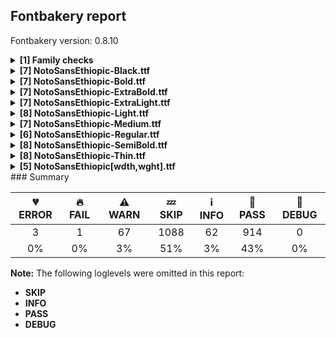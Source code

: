 ## Fontbakery report

Fontbakery version: 0.8.10

<details><summary><b>[1] Family checks</b></summary><div><details><summary>🔥 <b>FAIL:</b> Checking all files are in the same directory. (<a href="https://font-bakery.readthedocs.io/en/stable/fontbakery/profiles/universal.html#com.google.fonts/check/family/single_directory">com.google.fonts/check/family/single_directory</a>)</summary><div>


* 🔥 **FAIL** Not all fonts passed in the command line are in the same directory. This may lead to bad results as the tool will interpret all font files as belonging to a single font family. The detected directories are: ['fonts/NotoSansEthiopic/googlefonts/ttf', 'fonts/NotoSansEthiopic/googlefonts/variable-ttf'] [code: single-directory]
</div></details><br></div></details><details><summary><b>[7] NotoSansEthiopic-Black.ttf</b></summary><div><details><summary>⚠ <b>WARN:</b> Glyphs are similiar to Google Fonts version? (<a href="https://font-bakery.readthedocs.io/en/stable/fontbakery/profiles/googlefonts.html#com.google.fonts/check/production_glyphs_similarity">com.google.fonts/check/production_glyphs_similarity</a>)</summary><div>


* ⚠ **WARN** Following glyphs differ greatly from Google Fonts version:
	* bba.eth
	* bbaa.eth
	* bbe.eth
	* bbi.eth
	* bbo.eth
	* bbu.eth
	* bee.eth
	* bi.eth
	* boa.eth
	* bu.eth and 373 more.

Use -F or --full-lists to disable shortening of long lists.
</div></details><details><summary>⚠ <b>WARN:</b> Combined length of family and style must not exceed 27 characters. (<a href="https://font-bakery.readthedocs.io/en/stable/fontbakery/profiles/googlefonts.html#com.google.fonts/check/name/family_and_style_max_length">com.google.fonts/check/name/family_and_style_max_length</a>)</summary><div>


* ⚠ **WARN** The combined length of family and style exceeds 27 chars in the following 'WINDOWS' entries:
 FONT_FAMILY_NAME = 'Noto Sans Ethiopic Black' / SUBFAMILY_NAME = 'Regular'

Please take a look at the conversation at https://github.com/googlefonts/fontbakery/issues/2179 in order to understand the reasoning behind these name table records max-length criteria. [code: too-long]
</div></details><details><summary>⚠ <b>WARN:</b> Ensure fonts have ScriptLangTags declared on the 'meta' table. (<a href="https://font-bakery.readthedocs.io/en/stable/fontbakery/profiles/googlefonts.html#com.google.fonts/check/meta/script_lang_tags">com.google.fonts/check/meta/script_lang_tags</a>)</summary><div>


* ⚠ **WARN** This font file does not have a 'meta' table. [code: lacks-meta-table]
</div></details><details><summary>⚠ <b>WARN:</b> Check font contains no unreachable glyphs (<a href="https://font-bakery.readthedocs.io/en/stable/fontbakery/profiles/universal.html#com.google.fonts/check/unreachable_glyphs">com.google.fonts/check/unreachable_glyphs</a>)</summary><div>


* ⚠ **WARN** The following glyphs could not be reached by codepoint or substitution rules:

	- uni00A0.1
 [code: unreachable-glyphs]
</div></details><details><summary>⚠ <b>WARN:</b> Check if each glyph has the recommended amount of contours. (<a href="https://font-bakery.readthedocs.io/en/stable/fontbakery/profiles/universal.html#com.google.fonts/check/contour_count">com.google.fonts/check/contour_count</a>)</summary><div>


* ⚠ **WARN** This check inspects the glyph outlines and detects the total number of contours in each of them. The expected values are infered from the typical ammounts of contours observed in a large collection of reference font families. The divergences listed below may simply indicate a significantly different design on some of your glyphs. On the other hand, some of these may flag actual bugs in the font such as glyphs mapped to an incorrect codepoint. Please consider reviewing the design and codepoint assignment of these to make sure they are correct.

The following glyphs do not have the recommended number of contours:

	- Glyph name: aogonek	Contours detected: 3	Expected: 2

	- Glyph name: uogonek	Contours detected: 2	Expected: 1

	- Glyph name: aogonek	Contours detected: 3	Expected: 2 

	- And Glyph name: uogonek	Contours detected: 2	Expected: 1
 [code: contour-count]
</div></details><details><summary>⚠ <b>WARN:</b> Do any segments have colinear vectors? (<a href="https://font-bakery.readthedocs.io/en/stable/fontbakery/profiles/<Section: Outline Correctness Checks>.html#com.google.fonts/check/outline_colinear_vectors">com.google.fonts/check/outline_colinear_vectors</a>)</summary><div>


* ⚠ **WARN** The following glyphs have colinear vectors:

	* ddee.eth (U+12FC): L<<405.0,245.0>--<593.0,245.0>> -> L<<593.0,245.0>--<593.0,245.0>>

	* ddee.eth (U+12FC): L<<593.0,245.0>--<593.0,245.0>> -> L<<593.0,245.0>--<600.0,245.0>>

	* ddhee.eth (U+AB0C): L<<405.0,245.0>--<593.0,245.0>> -> L<<593.0,245.0>--<593.0,245.0>>

	* ddhee.eth (U+AB0C): L<<593.0,245.0>--<593.0,245.0>> -> L<<593.0,245.0>--<600.0,245.0>>

	* dee.eth (U+12F4): L<<415.0,245.0>--<613.0,245.0>> -> L<<613.0,245.0>--<613.0,245.0>>

	* dee.eth (U+12F4): L<<613.0,245.0>--<613.0,245.0>> -> L<<613.0,245.0>--<614.0,245.0>>

	* fo.eth (U+134E): L<<369.0,714.0>--<510.0,714.0>> -> L<<510.0,714.0>--<510.0,714.0>>

	* ge.eth (U+130D): L<<222.0,714.0>--<222.0,714.0>> -> L<<222.0,714.0>--<332.0,714.0>>

	* gge.eth (U+131D): L<<222.0,525.0>--<222.0,525.0>> -> L<<222.0,525.0>--<229.0,525.0>>

	* gwa.eth (U+1310): L<<562.0,268.0>--<562.0,263.0>> -> L<<562.0,263.0>--<562.0,0.0>> 

	* And 11 more.

Use -F or --full-lists to disable shortening of long lists. [code: found-colinear-vectors]
</div></details><details><summary>⚠ <b>WARN:</b> Do outlines contain any jaggy segments? (<a href="https://font-bakery.readthedocs.io/en/stable/fontbakery/profiles/<Section: Outline Correctness Checks>.html#com.google.fonts/check/outline_jaggy_segments">com.google.fonts/check/outline_jaggy_segments</a>)</summary><div>


* ⚠ **WARN** The following glyphs have jaggy segments:

	* V (U+0056): B<<339.5,236.0>-<346.0,204.0>-<347.0,184.0>>/B<<347.0,184.0>-<349.0,204.0>-<354.5,235.5>> = 8.57299836361137

	* W (U+0057): B<<308.0,211.5>-<313.0,185.0>-<315.0,167.0>>/B<<315.0,167.0>-<319.0,197.0>-<325.5,236.0>> = 13.934835114501363

	* W (U+0057): B<<527.0,442.0>-<523.0,468.0>-<521.0,486.0>>/B<<521.0,486.0>-<519.0,468.0>-<514.5,442.0>> = 12.680383491819825

	* W (U+0057): B<<714.0,235.0>-<721.0,196.0>-<724.0,167.0>>/B<<724.0,167.0>-<727.0,192.0>-<734.0,229.0>> = 12.748914526401432

	* Wacute (U+1E82): B<<308.0,211.5>-<313.0,185.0>-<315.0,167.0>>/B<<315.0,167.0>-<319.0,197.0>-<325.5,236.0>> = 13.934835114501363

	* Wacute (U+1E82): B<<527.0,442.0>-<523.0,468.0>-<521.0,486.0>>/B<<521.0,486.0>-<519.0,468.0>-<514.5,442.0>> = 12.680383491819825

	* Wacute (U+1E82): B<<714.0,235.0>-<721.0,196.0>-<724.0,167.0>>/B<<724.0,167.0>-<727.0,192.0>-<734.0,229.0>> = 12.748914526401432

	* Wcircumflex (U+0174): B<<308.0,211.5>-<313.0,185.0>-<315.0,167.0>>/B<<315.0,167.0>-<319.0,197.0>-<325.5,236.0>> = 13.934835114501363

	* Wcircumflex (U+0174): B<<527.0,442.0>-<523.0,468.0>-<521.0,486.0>>/B<<521.0,486.0>-<519.0,468.0>-<514.5,442.0>> = 12.680383491819825

	* Wcircumflex (U+0174): B<<714.0,235.0>-<721.0,196.0>-<724.0,167.0>>/B<<724.0,167.0>-<727.0,192.0>-<734.0,229.0>> = 12.748914526401432 

	* And 9 more.

Use -F or --full-lists to disable shortening of long lists. [code: found-jaggy-segments]
</div></details><br></div></details><details><summary><b>[7] NotoSansEthiopic-Bold.ttf</b></summary><div><details><summary>⚠ <b>WARN:</b> Glyphs are similiar to Google Fonts version? (<a href="https://font-bakery.readthedocs.io/en/stable/fontbakery/profiles/googlefonts.html#com.google.fonts/check/production_glyphs_similarity">com.google.fonts/check/production_glyphs_similarity</a>)</summary><div>


* ⚠ **WARN** Following glyphs differ greatly from Google Fonts version:
	* bbe.eth
	* bbi.eth
	* bbu.eth
	* bee.eth
	* bi.eth
	* bwa.eth
	* bwe.eth
	* bwee.eth
	* bwi.eth
	* ca.eth and 353 more.

Use -F or --full-lists to disable shortening of long lists.
</div></details><details><summary>⚠ <b>WARN:</b> Ensure fonts have ScriptLangTags declared on the 'meta' table. (<a href="https://font-bakery.readthedocs.io/en/stable/fontbakery/profiles/googlefonts.html#com.google.fonts/check/meta/script_lang_tags">com.google.fonts/check/meta/script_lang_tags</a>)</summary><div>


* ⚠ **WARN** This font file does not have a 'meta' table. [code: lacks-meta-table]
</div></details><details><summary>⚠ <b>WARN:</b> Check font contains no unreachable glyphs (<a href="https://font-bakery.readthedocs.io/en/stable/fontbakery/profiles/universal.html#com.google.fonts/check/unreachable_glyphs">com.google.fonts/check/unreachable_glyphs</a>)</summary><div>


* ⚠ **WARN** The following glyphs could not be reached by codepoint or substitution rules:

	- uni00A0.1
 [code: unreachable-glyphs]
</div></details><details><summary>⚠ <b>WARN:</b> Check if each glyph has the recommended amount of contours. (<a href="https://font-bakery.readthedocs.io/en/stable/fontbakery/profiles/universal.html#com.google.fonts/check/contour_count">com.google.fonts/check/contour_count</a>)</summary><div>


* ⚠ **WARN** This check inspects the glyph outlines and detects the total number of contours in each of them. The expected values are infered from the typical ammounts of contours observed in a large collection of reference font families. The divergences listed below may simply indicate a significantly different design on some of your glyphs. On the other hand, some of these may flag actual bugs in the font such as glyphs mapped to an incorrect codepoint. Please consider reviewing the design and codepoint assignment of these to make sure they are correct.

The following glyphs do not have the recommended number of contours:

	- Glyph name: aogonek	Contours detected: 3	Expected: 2

	- Glyph name: uogonek	Contours detected: 2	Expected: 1

	- Glyph name: aogonek	Contours detected: 3	Expected: 2 

	- And Glyph name: uogonek	Contours detected: 2	Expected: 1
 [code: contour-count]
</div></details><details><summary>⚠ <b>WARN:</b> Are there any misaligned on-curve points? (<a href="https://font-bakery.readthedocs.io/en/stable/fontbakery/profiles/<Section: Outline Correctness Checks>.html#com.google.fonts/check/outline_alignment_miss">com.google.fonts/check/outline_alignment_miss</a>)</summary><div>


* ⚠ **WARN** The following glyphs have on-curve points which have potentially incorrect y coordinates:

	* numbersign (U+0023): X=236.0,Y=713.0 (should be at cap-height 714?)

	* numbersign (U+0023): X=343.0,Y=713.0 (should be at cap-height 714?)

	* numbersign (U+0023): X=440.0,Y=713.0 (should be at cap-height 714?)

	* numbersign (U+0023): X=545.0,Y=713.0 (should be at cap-height 714?)

	* six (U+0036): X=489.0,Y=715.0 (should be at cap-height 714?)

	* C (U+0043): X=482.0,Y=-1.0 (should be at baseline 0?)

	* G (U+0047): X=527.5,Y=1.0 (should be at baseline 0?)

	* G (U+0047): X=543.0,Y=712.0 (should be at cap-height 714?)

	* c (U+0063): X=394.5,Y=-0.5 (should be at baseline 0?)

	* e (U+0065): X=432.5,Y=-0.5 (should be at baseline 0?) 

	* And 73 more.

Use -F or --full-lists to disable shortening of long lists. [code: found-misalignments]
</div></details><details><summary>⚠ <b>WARN:</b> Do any segments have colinear vectors? (<a href="https://font-bakery.readthedocs.io/en/stable/fontbakery/profiles/<Section: Outline Correctness Checks>.html#com.google.fonts/check/outline_colinear_vectors">com.google.fonts/check/outline_colinear_vectors</a>)</summary><div>


* ⚠ **WARN** The following glyphs have colinear vectors:

	* ddee.eth (U+12FC): L<<410.0,240.0>--<597.0,240.0>> -> L<<597.0,240.0>--<597.0,240.0>>

	* ddee.eth (U+12FC): L<<597.0,240.0>--<597.0,240.0>> -> L<<597.0,240.0>--<604.0,240.0>>

	* ddhee.eth (U+AB0C): L<<410.0,240.0>--<597.0,240.0>> -> L<<597.0,240.0>--<597.0,240.0>>

	* ddhee.eth (U+AB0C): L<<597.0,240.0>--<597.0,240.0>> -> L<<597.0,240.0>--<604.0,240.0>>

	* dee.eth (U+12F4): L<<404.0,239.0>--<601.0,239.0>> -> L<<601.0,239.0>--<601.0,239.0>>

	* dee.eth (U+12F4): L<<601.0,239.0>--<601.0,239.0>> -> L<<601.0,239.0>--<604.0,239.0>>

	* fo.eth (U+134E): L<<387.0,714.0>--<476.0,714.0>> -> L<<476.0,714.0>--<476.0,714.0>>

	* fo.eth (U+134E): L<<476.0,714.0>--<476.0,714.0>> -> L<<476.0,714.0>--<477.0,714.0>>

	* ge.eth (U+130D): L<<208.0,714.0>--<208.0,714.0>> -> L<<208.0,714.0>--<343.0,714.0>>

	* gge.eth (U+131D): L<<222.0,526.0>--<224.0,526.0>> -> L<<224.0,526.0>--<224.0,526.0>> 

	* And 14 more.

Use -F or --full-lists to disable shortening of long lists. [code: found-colinear-vectors]
</div></details><details><summary>⚠ <b>WARN:</b> Do outlines contain any jaggy segments? (<a href="https://font-bakery.readthedocs.io/en/stable/fontbakery/profiles/<Section: Outline Correctness Checks>.html#com.google.fonts/check/outline_jaggy_segments">com.google.fonts/check/outline_jaggy_segments</a>)</summary><div>


* ⚠ **WARN** The following glyphs have jaggy segments:

	* W (U+0057): B<<266.0,196.0>-<272.0,161.0>-<275.0,137.0>>/B<<275.0,137.0>-<278.0,162.0>-<284.0,196.5>> = 13.967789761532726

	* W (U+0057): B<<489.0,505.5>-<485.0,529.0>-<483.0,542.0>>/B<<483.0,542.0>-<482.0,529.0>-<477.5,505.5>> = 13.144867617550734

	* W (U+0057): B<<683.0,196.0>-<689.0,161.0>-<692.0,137.0>>/B<<692.0,137.0>-<695.0,162.0>-<701.0,196.5>> = 13.967789761532726

	* Wacute (U+1E82): B<<266.0,196.0>-<272.0,161.0>-<275.0,137.0>>/B<<275.0,137.0>-<278.0,162.0>-<284.0,196.5>> = 13.967789761532726

	* Wacute (U+1E82): B<<489.0,505.5>-<485.0,529.0>-<483.0,542.0>>/B<<483.0,542.0>-<482.0,529.0>-<477.5,505.5>> = 13.144867617550734

	* Wacute (U+1E82): B<<683.0,196.0>-<689.0,161.0>-<692.0,137.0>>/B<<692.0,137.0>-<695.0,162.0>-<701.0,196.5>> = 13.967789761532726

	* Wcircumflex (U+0174): B<<266.0,196.0>-<272.0,161.0>-<275.0,137.0>>/B<<275.0,137.0>-<278.0,162.0>-<284.0,196.5>> = 13.967789761532726

	* Wcircumflex (U+0174): B<<489.0,505.5>-<485.0,529.0>-<483.0,542.0>>/B<<483.0,542.0>-<482.0,529.0>-<477.5,505.5>> = 13.144867617550734

	* Wcircumflex (U+0174): B<<683.0,196.0>-<689.0,161.0>-<692.0,137.0>>/B<<692.0,137.0>-<695.0,162.0>-<701.0,196.5>> = 13.967789761532726

	* Wdieresis (U+1E84): B<<266.0,196.0>-<272.0,161.0>-<275.0,137.0>>/B<<275.0,137.0>-<278.0,162.0>-<284.0,196.5>> = 13.967789761532726 

	* And 27 more.

Use -F or --full-lists to disable shortening of long lists. [code: found-jaggy-segments]
</div></details><br></div></details><details><summary><b>[7] NotoSansEthiopic-ExtraBold.ttf</b></summary><div><details><summary>⚠ <b>WARN:</b> Glyphs are similiar to Google Fonts version? (<a href="https://font-bakery.readthedocs.io/en/stable/fontbakery/profiles/googlefonts.html#com.google.fonts/check/production_glyphs_similarity">com.google.fonts/check/production_glyphs_similarity</a>)</summary><div>


* ⚠ **WARN** Following glyphs differ greatly from Google Fonts version:
	* bbe.eth
	* bbi.eth
	* bbu.eth
	* bee.eth
	* bi.eth
	* bu.eth
	* bwa.eth
	* bwee.eth
	* bwi.eth
	* ca.eth and 360 more.

Use -F or --full-lists to disable shortening of long lists.
</div></details><details><summary>⚠ <b>WARN:</b> Combined length of family and style must not exceed 27 characters. (<a href="https://font-bakery.readthedocs.io/en/stable/fontbakery/profiles/googlefonts.html#com.google.fonts/check/name/family_and_style_max_length">com.google.fonts/check/name/family_and_style_max_length</a>)</summary><div>


* ⚠ **WARN** The combined length of family and style exceeds 27 chars in the following 'WINDOWS' entries:
 FONT_FAMILY_NAME = 'Noto Sans Ethiopic ExtraBold' / SUBFAMILY_NAME = 'Regular'

Please take a look at the conversation at https://github.com/googlefonts/fontbakery/issues/2179 in order to understand the reasoning behind these name table records max-length criteria. [code: too-long]
</div></details><details><summary>⚠ <b>WARN:</b> Ensure fonts have ScriptLangTags declared on the 'meta' table. (<a href="https://font-bakery.readthedocs.io/en/stable/fontbakery/profiles/googlefonts.html#com.google.fonts/check/meta/script_lang_tags">com.google.fonts/check/meta/script_lang_tags</a>)</summary><div>


* ⚠ **WARN** This font file does not have a 'meta' table. [code: lacks-meta-table]
</div></details><details><summary>⚠ <b>WARN:</b> Check font contains no unreachable glyphs (<a href="https://font-bakery.readthedocs.io/en/stable/fontbakery/profiles/universal.html#com.google.fonts/check/unreachable_glyphs">com.google.fonts/check/unreachable_glyphs</a>)</summary><div>


* ⚠ **WARN** The following glyphs could not be reached by codepoint or substitution rules:

	- uni00A0.1
 [code: unreachable-glyphs]
</div></details><details><summary>⚠ <b>WARN:</b> Check if each glyph has the recommended amount of contours. (<a href="https://font-bakery.readthedocs.io/en/stable/fontbakery/profiles/universal.html#com.google.fonts/check/contour_count">com.google.fonts/check/contour_count</a>)</summary><div>


* ⚠ **WARN** This check inspects the glyph outlines and detects the total number of contours in each of them. The expected values are infered from the typical ammounts of contours observed in a large collection of reference font families. The divergences listed below may simply indicate a significantly different design on some of your glyphs. On the other hand, some of these may flag actual bugs in the font such as glyphs mapped to an incorrect codepoint. Please consider reviewing the design and codepoint assignment of these to make sure they are correct.

The following glyphs do not have the recommended number of contours:

	- Glyph name: aogonek	Contours detected: 3	Expected: 2

	- Glyph name: uogonek	Contours detected: 2	Expected: 1

	- Glyph name: aogonek	Contours detected: 3	Expected: 2 

	- And Glyph name: uogonek	Contours detected: 2	Expected: 1
 [code: contour-count]
</div></details><details><summary>⚠ <b>WARN:</b> Do any segments have colinear vectors? (<a href="https://font-bakery.readthedocs.io/en/stable/fontbakery/profiles/<Section: Outline Correctness Checks>.html#com.google.fonts/check/outline_colinear_vectors">com.google.fonts/check/outline_colinear_vectors</a>)</summary><div>


* ⚠ **WARN** The following glyphs have colinear vectors:

	* ccho.eth (U+2DBE): L<<199.0,0.0>--<199.0,360.0>> -> L<<199.0,360.0>--<199.0,365.0>>

	* choa.eth (U+2D90): L<<217.0,0.0>--<217.0,360.0>> -> L<<217.0,360.0>--<217.0,365.0>>

	* ddee.eth (U+12FC): L<<408.0,242.0>--<595.0,242.0>> -> L<<595.0,242.0>--<595.0,242.0>>

	* ddee.eth (U+12FC): L<<595.0,242.0>--<595.0,242.0>> -> L<<595.0,242.0>--<602.0,242.0>>

	* ddhee.eth (U+AB0C): L<<408.0,242.0>--<595.0,242.0>> -> L<<595.0,242.0>--<595.0,242.0>>

	* ddhee.eth (U+AB0C): L<<595.0,242.0>--<595.0,242.0>> -> L<<595.0,242.0>--<602.0,242.0>>

	* dee.eth (U+12F4): L<<409.0,242.0>--<607.0,242.0>> -> L<<607.0,242.0>--<607.0,242.0>>

	* dee.eth (U+12F4): L<<607.0,242.0>--<607.0,242.0>> -> L<<607.0,242.0>--<609.0,242.0>>

	* fo.eth (U+134E): L<<379.0,714.0>--<492.0,714.0>> -> L<<492.0,714.0>--<492.0,714.0>>

	* ge.eth (U+130D): L<<214.0,714.0>--<214.0,714.0>> -> L<<214.0,714.0>--<338.0,714.0>> 

	* And 25 more.

Use -F or --full-lists to disable shortening of long lists. [code: found-colinear-vectors]
</div></details><details><summary>⚠ <b>WARN:</b> Do outlines contain any jaggy segments? (<a href="https://font-bakery.readthedocs.io/en/stable/fontbakery/profiles/<Section: Outline Correctness Checks>.html#com.google.fonts/check/outline_jaggy_segments">com.google.fonts/check/outline_jaggy_segments</a>)</summary><div>


* ⚠ **WARN** The following glyphs have jaggy segments:

	* V (U+0056): B<<326.0,209.5>-<333.0,177.0>-<335.0,156.0>>/B<<335.0,156.0>-<338.0,177.0>-<344.5,209.0>> = 13.570434385161475

	* W (U+0057): B<<283.5,211.5>-<290.0,175.0>-<293.0,151.0>>/B<<293.0,151.0>-<297.0,183.0>-<305.0,226.5>> = 14.25003269780357

	* W (U+0057): B<<506.5,475.5>-<502.0,500.0>-<501.0,516.0>>/B<<501.0,516.0>-<499.0,500.0>-<494.5,475.5>> = 10.701350723899111

	* Wacute (U+1E82): B<<283.5,211.5>-<290.0,175.0>-<293.0,151.0>>/B<<293.0,151.0>-<297.0,183.0>-<305.0,226.5>> = 14.25003269780357

	* Wacute (U+1E82): B<<506.5,475.5>-<502.0,500.0>-<501.0,516.0>>/B<<501.0,516.0>-<499.0,500.0>-<494.5,475.5>> = 10.701350723899111

	* Wcircumflex (U+0174): B<<283.5,211.5>-<290.0,175.0>-<293.0,151.0>>/B<<293.0,151.0>-<297.0,183.0>-<305.0,226.5>> = 14.25003269780357

	* Wcircumflex (U+0174): B<<506.5,475.5>-<502.0,500.0>-<501.0,516.0>>/B<<501.0,516.0>-<499.0,500.0>-<494.5,475.5>> = 10.701350723899111

	* Wdieresis (U+1E84): B<<283.5,211.5>-<290.0,175.0>-<293.0,151.0>>/B<<293.0,151.0>-<297.0,183.0>-<305.0,226.5>> = 14.25003269780357

	* Wdieresis (U+1E84): B<<506.5,475.5>-<502.0,500.0>-<501.0,516.0>>/B<<501.0,516.0>-<499.0,500.0>-<494.5,475.5>> = 10.701350723899111

	* Wgrave (U+1E80): B<<283.5,211.5>-<290.0,175.0>-<293.0,151.0>>/B<<293.0,151.0>-<297.0,183.0>-<305.0,226.5>> = 14.25003269780357 

	* And 3 more.

Use -F or --full-lists to disable shortening of long lists. [code: found-jaggy-segments]
</div></details><br></div></details><details><summary><b>[7] NotoSansEthiopic-ExtraLight.ttf</b></summary><div><details><summary>⚠ <b>WARN:</b> Glyphs are similiar to Google Fonts version? (<a href="https://font-bakery.readthedocs.io/en/stable/fontbakery/profiles/googlefonts.html#com.google.fonts/check/production_glyphs_similarity">com.google.fonts/check/production_glyphs_similarity</a>)</summary><div>


* ⚠ **WARN** Following glyphs differ greatly from Google Fonts version:
	* bee.eth
	* bwee.eth
	* ccee.eth
	* ccha.eth
	* cchaa.eth
	* cche.eth
	* cchee.eth
	* cchha.eth
	* cchhaa.eth
	* cchhe.eth and 85 more.

Use -F or --full-lists to disable shortening of long lists.
</div></details><details><summary>⚠ <b>WARN:</b> Combined length of family and style must not exceed 27 characters. (<a href="https://font-bakery.readthedocs.io/en/stable/fontbakery/profiles/googlefonts.html#com.google.fonts/check/name/family_and_style_max_length">com.google.fonts/check/name/family_and_style_max_length</a>)</summary><div>


* ⚠ **WARN** The combined length of family and style exceeds 27 chars in the following 'WINDOWS' entries:
 FONT_FAMILY_NAME = 'Noto Sans Ethiopic ExtraLight' / SUBFAMILY_NAME = 'Regular'

Please take a look at the conversation at https://github.com/googlefonts/fontbakery/issues/2179 in order to understand the reasoning behind these name table records max-length criteria. [code: too-long]
</div></details><details><summary>⚠ <b>WARN:</b> Ensure fonts have ScriptLangTags declared on the 'meta' table. (<a href="https://font-bakery.readthedocs.io/en/stable/fontbakery/profiles/googlefonts.html#com.google.fonts/check/meta/script_lang_tags">com.google.fonts/check/meta/script_lang_tags</a>)</summary><div>


* ⚠ **WARN** This font file does not have a 'meta' table. [code: lacks-meta-table]
</div></details><details><summary>⚠ <b>WARN:</b> Check font contains no unreachable glyphs (<a href="https://font-bakery.readthedocs.io/en/stable/fontbakery/profiles/universal.html#com.google.fonts/check/unreachable_glyphs">com.google.fonts/check/unreachable_glyphs</a>)</summary><div>


* ⚠ **WARN** The following glyphs could not be reached by codepoint or substitution rules:

	- uni00A0.1
 [code: unreachable-glyphs]
</div></details><details><summary>⚠ <b>WARN:</b> Check if each glyph has the recommended amount of contours. (<a href="https://font-bakery.readthedocs.io/en/stable/fontbakery/profiles/universal.html#com.google.fonts/check/contour_count">com.google.fonts/check/contour_count</a>)</summary><div>


* ⚠ **WARN** This check inspects the glyph outlines and detects the total number of contours in each of them. The expected values are infered from the typical ammounts of contours observed in a large collection of reference font families. The divergences listed below may simply indicate a significantly different design on some of your glyphs. On the other hand, some of these may flag actual bugs in the font such as glyphs mapped to an incorrect codepoint. Please consider reviewing the design and codepoint assignment of these to make sure they are correct.

The following glyphs do not have the recommended number of contours:

	- Glyph name: aogonek	Contours detected: 3	Expected: 2

	- Glyph name: uogonek	Contours detected: 2	Expected: 1

	- Glyph name: aogonek	Contours detected: 3	Expected: 2 

	- And Glyph name: uogonek	Contours detected: 2	Expected: 1
 [code: contour-count]
</div></details><details><summary>⚠ <b>WARN:</b> Do any segments have colinear vectors? (<a href="https://font-bakery.readthedocs.io/en/stable/fontbakery/profiles/<Section: Outline Correctness Checks>.html#com.google.fonts/check/outline_colinear_vectors">com.google.fonts/check/outline_colinear_vectors</a>)</summary><div>


* ⚠ **WARN** The following glyphs have colinear vectors:

	* ddee.eth (U+12FC): L<<347.0,191.0>--<521.0,191.0>> -> L<<521.0,191.0>--<521.0,191.0>>

	* ddee.eth (U+12FC): L<<521.0,191.0>--<521.0,191.0>> -> L<<521.0,191.0>--<523.0,191.0>>

	* ddhee.eth (U+AB0C): L<<347.0,191.0>--<521.0,191.0>> -> L<<521.0,191.0>--<521.0,191.0>>

	* ddhee.eth (U+AB0C): L<<521.0,191.0>--<521.0,191.0>> -> L<<521.0,191.0>--<523.0,191.0>>

	* dee.eth (U+12F4): L<<247.0,191.0>--<247.0,191.0>> -> L<<247.0,191.0>--<295.0,191.0>>

	* dee.eth (U+12F4): L<<46.0,191.0>--<247.0,191.0>> -> L<<247.0,191.0>--<247.0,191.0>>

	* fo.eth (U+134E): L<<386.0,714.0>--<421.0,714.0>> -> L<<421.0,714.0>--<421.0,714.0>>

	* gye.eth (U+2DDD): L<<165.0,602.0>--<165.0,602.0>> -> L<<165.0,602.0>--<199.0,602.0>>

	* jee.eth (U+1304): L<<516.0,203.0>--<603.0,203.0>> -> L<<603.0,203.0>--<603.0,203.0>>

	* jee.eth (U+1304): L<<603.0,203.0>--<603.0,203.0>> -> L<<603.0,203.0>--<603.0,203.0>> 

	* And 10 more.

Use -F or --full-lists to disable shortening of long lists. [code: found-colinear-vectors]
</div></details><details><summary>⚠ <b>WARN:</b> Do outlines contain any jaggy segments? (<a href="https://font-bakery.readthedocs.io/en/stable/fontbakery/profiles/<Section: Outline Correctness Checks>.html#com.google.fonts/check/outline_jaggy_segments">com.google.fonts/check/outline_jaggy_segments</a>)</summary><div>


* ⚠ **WARN** The following glyphs have jaggy segments:

	* dee.eth (U+12F4): L<<535.0,191.0>--<534.0,191.0>>/B<<534.0,191.0>-<595.0,190.0>-<626.0,161.0>> = 0.9391909457354006

	* fi.eth (U+134A): L<<218.0,0.0>--<219.0,0.0>>/B<<219.0,0.0>-<144.0,2.0>-<104.0,45.5>> = 1.5275254422129318

	* ra.eth (U+1228): L<<271.0,0.0>--<271.0,0.0>>/B<<271.0,0.0>-<171.0,1.0>-<117.5,48.0>> = 0.5729386976832647

	* xo.eth (U+1286): L<<555.0,714.0>--<554.0,714.0>>/B<<554.0,714.0>-<623.0,712.0>-<657.5,678.5>> = 1.6602823689826889 

	* And xoa.eth (U+1287): L<<555.0,714.0>--<554.0,714.0>>/B<<554.0,714.0>-<623.0,712.0>-<657.5,678.5>> = 1.6602823689826889 [code: found-jaggy-segments]
</div></details><br></div></details><details><summary><b>[8] NotoSansEthiopic-Light.ttf</b></summary><div><details><summary>⚠ <b>WARN:</b> Glyphs are similiar to Google Fonts version? (<a href="https://font-bakery.readthedocs.io/en/stable/fontbakery/profiles/googlefonts.html#com.google.fonts/check/production_glyphs_similarity">com.google.fonts/check/production_glyphs_similarity</a>)</summary><div>


* ⚠ **WARN** Following glyphs differ greatly from Google Fonts version:
	* bee.eth
	* bwee.eth
	* caa.eth
	* ccaa.eth
	* ccee.eth
	* ccha.eth
	* cchaa.eth
	* cche.eth
	* cchee.eth
	* cchha.eth and 152 more.

Use -F or --full-lists to disable shortening of long lists.
</div></details><details><summary>⚠ <b>WARN:</b> Combined length of family and style must not exceed 27 characters. (<a href="https://font-bakery.readthedocs.io/en/stable/fontbakery/profiles/googlefonts.html#com.google.fonts/check/name/family_and_style_max_length">com.google.fonts/check/name/family_and_style_max_length</a>)</summary><div>


* ⚠ **WARN** The combined length of family and style exceeds 27 chars in the following 'WINDOWS' entries:
 FONT_FAMILY_NAME = 'Noto Sans Ethiopic Light' / SUBFAMILY_NAME = 'Regular'

Please take a look at the conversation at https://github.com/googlefonts/fontbakery/issues/2179 in order to understand the reasoning behind these name table records max-length criteria. [code: too-long]
</div></details><details><summary>⚠ <b>WARN:</b> Ensure fonts have ScriptLangTags declared on the 'meta' table. (<a href="https://font-bakery.readthedocs.io/en/stable/fontbakery/profiles/googlefonts.html#com.google.fonts/check/meta/script_lang_tags">com.google.fonts/check/meta/script_lang_tags</a>)</summary><div>


* ⚠ **WARN** This font file does not have a 'meta' table. [code: lacks-meta-table]
</div></details><details><summary>⚠ <b>WARN:</b> Check font contains no unreachable glyphs (<a href="https://font-bakery.readthedocs.io/en/stable/fontbakery/profiles/universal.html#com.google.fonts/check/unreachable_glyphs">com.google.fonts/check/unreachable_glyphs</a>)</summary><div>


* ⚠ **WARN** The following glyphs could not be reached by codepoint or substitution rules:

	- uni00A0.1
 [code: unreachable-glyphs]
</div></details><details><summary>⚠ <b>WARN:</b> Check if each glyph has the recommended amount of contours. (<a href="https://font-bakery.readthedocs.io/en/stable/fontbakery/profiles/universal.html#com.google.fonts/check/contour_count">com.google.fonts/check/contour_count</a>)</summary><div>


* ⚠ **WARN** This check inspects the glyph outlines and detects the total number of contours in each of them. The expected values are infered from the typical ammounts of contours observed in a large collection of reference font families. The divergences listed below may simply indicate a significantly different design on some of your glyphs. On the other hand, some of these may flag actual bugs in the font such as glyphs mapped to an incorrect codepoint. Please consider reviewing the design and codepoint assignment of these to make sure they are correct.

The following glyphs do not have the recommended number of contours:

	- Glyph name: aogonek	Contours detected: 3	Expected: 2

	- Glyph name: uogonek	Contours detected: 2	Expected: 1

	- Glyph name: aogonek	Contours detected: 3	Expected: 2 

	- And Glyph name: uogonek	Contours detected: 2	Expected: 1
 [code: contour-count]
</div></details><details><summary>⚠ <b>WARN:</b> Do any segments have colinear vectors? (<a href="https://font-bakery.readthedocs.io/en/stable/fontbakery/profiles/<Section: Outline Correctness Checks>.html#com.google.fonts/check/outline_colinear_vectors">com.google.fonts/check/outline_colinear_vectors</a>)</summary><div>


* ⚠ **WARN** The following glyphs have colinear vectors:

	* dee.eth (U+12F4): L<<253.0,200.0>--<253.0,200.0>> -> L<<253.0,200.0>--<287.0,200.0>>

	* dee.eth (U+12F4): L<<47.0,200.0>--<253.0,200.0>> -> L<<253.0,200.0>--<253.0,200.0>>

	* fo.eth (U+134E): L<<379.0,714.0>--<421.0,714.0>> -> L<<421.0,714.0>--<421.0,714.0>>

	* ge.eth (U+130D): L<<182.0,714.0>--<182.0,714.0>> -> L<<182.0,714.0>--<310.0,714.0>>

	* gge.eth (U+131D): L<<193.0,522.0>--<193.0,522.0>> -> L<<193.0,522.0>--<251.0,522.0>>

	* kwa.eth (U+12B0): L<<532.0,361.0>--<532.0,357.0>> -> L<<532.0,357.0>--<532.0,0.0>>

	* nyo.eth (U+129E): L<<387.0,547.0>--<472.0,547.0>> -> L<<472.0,547.0>--<472.0,547.0>>

	* nyoa.eth (U+2D89): L<<387.0,547.0>--<472.0,547.0>> -> L<<472.0,547.0>--<472.0,547.0>>

	* ro.eth (U+122E): L<<379.0,714.0>--<421.0,714.0>> -> L<<421.0,714.0>--<421.0,714.0>>

	* roa.eth (U+2D82): L<<529.0,714.0>--<571.0,714.0>> -> L<<571.0,714.0>--<571.0,714.0>> 

	* And xe.eth (U+1285): L<<222.0,651.0>--<222.0,656.0>> -> L<<222.0,656.0>--<222.0,714.0>> [code: found-colinear-vectors]
</div></details><details><summary>⚠ <b>WARN:</b> Do outlines contain any jaggy segments? (<a href="https://font-bakery.readthedocs.io/en/stable/fontbakery/profiles/<Section: Outline Correctness Checks>.html#com.google.fonts/check/outline_jaggy_segments">com.google.fonts/check/outline_jaggy_segments</a>)</summary><div>


* ⚠ **WARN** The following glyphs have jaggy segments:

	* fi.eth (U+134A): L<<216.0,0.0>--<216.0,0.0>>/B<<216.0,0.0>-<138.0,2.0>-<98.5,47.0>> = 1.4688007143857

	* no.eth (U+1296): L<<419.0,714.0>--<418.0,714.0>>/B<<418.0,714.0>-<493.0,713.0>-<530.0,678.5>> = 0.7638984609298817

	* noa.eth (U+2D88): L<<425.0,714.0>--<424.0,714.0>>/B<<424.0,714.0>-<499.0,713.0>-<536.0,678.5>> = 0.7638984609298817

	* ra.eth (U+1228): L<<272.0,0.0>--<272.0,0.0>>/B<<272.0,0.0>-<167.0,2.0>-<113.0,50.0>> = 1.0912162252624056

	* xo.eth (U+1286): L<<547.0,714.0>--<546.0,714.0>>/B<<546.0,714.0>-<621.0,713.0>-<658.0,678.5>> = 0.7638984609298817 

	* And xoa.eth (U+1287): L<<547.0,714.0>--<546.0,714.0>>/B<<546.0,714.0>-<621.0,713.0>-<658.0,678.5>> = 0.7638984609298817 [code: found-jaggy-segments]
</div></details><details><summary>⚠ <b>WARN:</b> Do outlines contain any semi-vertical or semi-horizontal lines? (<a href="https://font-bakery.readthedocs.io/en/stable/fontbakery/profiles/<Section: Outline Correctness Checks>.html#com.google.fonts/check/outline_semi_vertical">com.google.fonts/check/outline_semi_vertical</a>)</summary><div>


* ⚠ **WARN** The following glyphs have semi-vertical/semi-horizontal lines:

	* ccho.eth (U+2DBE): L<<214.0,0.0>--<213.0,377.0>>

	* hhu.eth (U+1211): L<<406.0,714.0>--<405.0,421.0>>

	* ko.eth (U+12AE): L<<117.0,0.0>--<116.0,357.0>>

	* kyo.eth (U+2DCE): L<<117.0,0.0>--<116.0,357.0>>

	* xya.eth (U+2DD0): L<<292.0,0.0>--<291.0,172.0>>

	* xyee.eth (U+2DD4): L<<292.0,0.0>--<291.0,172.0>>

	* xyi.eth (U+2DD2): L<<292.0,0.0>--<291.0,172.0>> 

	* And xyu.eth (U+2DD1): L<<292.0,0.0>--<291.0,172.0>> [code: found-semi-vertical]
</div></details><br></div></details><details><summary><b>[7] NotoSansEthiopic-Medium.ttf</b></summary><div><details><summary>⚠ <b>WARN:</b> Glyphs are similiar to Google Fonts version? (<a href="https://font-bakery.readthedocs.io/en/stable/fontbakery/profiles/googlefonts.html#com.google.fonts/check/production_glyphs_similarity">com.google.fonts/check/production_glyphs_similarity</a>)</summary><div>


* ⚠ **WARN** Following glyphs differ greatly from Google Fonts version:
	* bbe.eth
	* bbi.eth
	* bbu.eth
	* bee.eth
	* bwa.eth
	* bwee.eth
	* bwi.eth
	* ca.eth
	* caa.eth
	* cca.eth and 317 more.

Use -F or --full-lists to disable shortening of long lists.
</div></details><details><summary>⚠ <b>WARN:</b> Combined length of family and style must not exceed 27 characters. (<a href="https://font-bakery.readthedocs.io/en/stable/fontbakery/profiles/googlefonts.html#com.google.fonts/check/name/family_and_style_max_length">com.google.fonts/check/name/family_and_style_max_length</a>)</summary><div>


* ⚠ **WARN** The combined length of family and style exceeds 27 chars in the following 'WINDOWS' entries:
 FONT_FAMILY_NAME = 'Noto Sans Ethiopic Medium' / SUBFAMILY_NAME = 'Regular'

Please take a look at the conversation at https://github.com/googlefonts/fontbakery/issues/2179 in order to understand the reasoning behind these name table records max-length criteria. [code: too-long]
</div></details><details><summary>⚠ <b>WARN:</b> Ensure fonts have ScriptLangTags declared on the 'meta' table. (<a href="https://font-bakery.readthedocs.io/en/stable/fontbakery/profiles/googlefonts.html#com.google.fonts/check/meta/script_lang_tags">com.google.fonts/check/meta/script_lang_tags</a>)</summary><div>


* ⚠ **WARN** This font file does not have a 'meta' table. [code: lacks-meta-table]
</div></details><details><summary>⚠ <b>WARN:</b> Check font contains no unreachable glyphs (<a href="https://font-bakery.readthedocs.io/en/stable/fontbakery/profiles/universal.html#com.google.fonts/check/unreachable_glyphs">com.google.fonts/check/unreachable_glyphs</a>)</summary><div>


* ⚠ **WARN** The following glyphs could not be reached by codepoint or substitution rules:

	- uni00A0.1
 [code: unreachable-glyphs]
</div></details><details><summary>⚠ <b>WARN:</b> Check if each glyph has the recommended amount of contours. (<a href="https://font-bakery.readthedocs.io/en/stable/fontbakery/profiles/universal.html#com.google.fonts/check/contour_count">com.google.fonts/check/contour_count</a>)</summary><div>


* ⚠ **WARN** This check inspects the glyph outlines and detects the total number of contours in each of them. The expected values are infered from the typical ammounts of contours observed in a large collection of reference font families. The divergences listed below may simply indicate a significantly different design on some of your glyphs. On the other hand, some of these may flag actual bugs in the font such as glyphs mapped to an incorrect codepoint. Please consider reviewing the design and codepoint assignment of these to make sure they are correct.

The following glyphs do not have the recommended number of contours:

	- Glyph name: aogonek	Contours detected: 3	Expected: 2

	- Glyph name: uogonek	Contours detected: 2	Expected: 1

	- Glyph name: aogonek	Contours detected: 3	Expected: 2 

	- And Glyph name: uogonek	Contours detected: 2	Expected: 1
 [code: contour-count]
</div></details><details><summary>⚠ <b>WARN:</b> Do any segments have colinear vectors? (<a href="https://font-bakery.readthedocs.io/en/stable/fontbakery/profiles/<Section: Outline Correctness Checks>.html#com.google.fonts/check/outline_colinear_vectors">com.google.fonts/check/outline_colinear_vectors</a>)</summary><div>


* ⚠ **WARN** The following glyphs have colinear vectors:

	* ccha.eth (U+2DB8): L<<217.0,0.0>--<217.0,381.0>> -> L<<217.0,381.0>--<217.0,384.0>>

	* cchee.eth (U+2DBC): L<<206.0,0.0>--<206.0,381.0>> -> L<<206.0,381.0>--<206.0,385.0>>

	* cchi.eth (U+2DBA): L<<202.0,0.0>--<202.0,381.0>> -> L<<202.0,381.0>--<202.0,384.0>>

	* ccho.eth (U+2DBE): L<<206.0,0.0>--<206.0,381.0>> -> L<<206.0,381.0>--<206.0,384.0>>

	* cchu.eth (U+2DB9): L<<217.0,0.0>--<217.0,381.0>> -> L<<217.0,381.0>--<217.0,384.0>>

	* choa.eth (U+2D90): L<<216.0,0.0>--<216.0,381.0>> -> L<<216.0,381.0>--<216.0,384.0>>

	* chu.eth (U+1329): L<<917.0,465.0>--<917.0,461.0>> -> L<<917.0,461.0>--<917.0,268.0>>

	* ddee.eth (U+12FC): L<<400.0,222.0>--<541.0,222.0>> -> L<<541.0,222.0>--<541.0,222.0>>

	* ddhee.eth (U+AB0C): L<<400.0,222.0>--<541.0,222.0>> -> L<<541.0,222.0>--<541.0,222.0>>

	* dee.eth (U+12F4): L<<408.0,221.0>--<572.0,221.0>> -> L<<572.0,221.0>--<572.0,221.0>> 

	* And 25 more.

Use -F or --full-lists to disable shortening of long lists. [code: found-colinear-vectors]
</div></details><details><summary>⚠ <b>WARN:</b> Do outlines contain any jaggy segments? (<a href="https://font-bakery.readthedocs.io/en/stable/fontbakery/profiles/<Section: Outline Correctness Checks>.html#com.google.fonts/check/outline_jaggy_segments">com.google.fonts/check/outline_jaggy_segments</a>)</summary><div>


* ⚠ **WARN** The following glyphs have jaggy segments:

	* fi.eth (U+134A): L<<228.0,0.0>--<228.0,0.0>>/B<<228.0,0.0>-<135.0,2.0>-<91.0,51.5>> = 1.2319774026396337

	* ra.eth (U+1228): L<<274.0,0.0>--<274.0,0.0>>/B<<274.0,0.0>-<160.0,2.0>-<103.5,53.5>> = 1.005086005254142 

	* And ree.eth (U+122C): B<<551.0,43.5>-<512.0,4.0>-<436.0,0.0>>/L<<436.0,0.0>--<436.0,0.0>> = 3.012787504183286 [code: found-jaggy-segments]
</div></details><br></div></details><details><summary><b>[6] NotoSansEthiopic-Regular.ttf</b></summary><div><details><summary>⚠ <b>WARN:</b> Glyphs are similiar to Google Fonts version? (<a href="https://font-bakery.readthedocs.io/en/stable/fontbakery/profiles/googlefonts.html#com.google.fonts/check/production_glyphs_similarity">com.google.fonts/check/production_glyphs_similarity</a>)</summary><div>


* ⚠ **WARN** Following glyphs differ greatly from Google Fonts version:
	* bbe.eth
	* bbi.eth
	* bbu.eth
	* bee.eth
	* bwee.eth
	* bwi.eth
	* ca.eth
	* caa.eth
	* cca.eth
	* ccaa.eth and 283 more.

Use -F or --full-lists to disable shortening of long lists.
</div></details><details><summary>⚠ <b>WARN:</b> Ensure fonts have ScriptLangTags declared on the 'meta' table. (<a href="https://font-bakery.readthedocs.io/en/stable/fontbakery/profiles/googlefonts.html#com.google.fonts/check/meta/script_lang_tags">com.google.fonts/check/meta/script_lang_tags</a>)</summary><div>


* ⚠ **WARN** This font file does not have a 'meta' table. [code: lacks-meta-table]
</div></details><details><summary>⚠ <b>WARN:</b> Check font contains no unreachable glyphs (<a href="https://font-bakery.readthedocs.io/en/stable/fontbakery/profiles/universal.html#com.google.fonts/check/unreachable_glyphs">com.google.fonts/check/unreachable_glyphs</a>)</summary><div>


* ⚠ **WARN** The following glyphs could not be reached by codepoint or substitution rules:

	- uni00A0.1
 [code: unreachable-glyphs]
</div></details><details><summary>⚠ <b>WARN:</b> Check if each glyph has the recommended amount of contours. (<a href="https://font-bakery.readthedocs.io/en/stable/fontbakery/profiles/universal.html#com.google.fonts/check/contour_count">com.google.fonts/check/contour_count</a>)</summary><div>


* ⚠ **WARN** This check inspects the glyph outlines and detects the total number of contours in each of them. The expected values are infered from the typical ammounts of contours observed in a large collection of reference font families. The divergences listed below may simply indicate a significantly different design on some of your glyphs. On the other hand, some of these may flag actual bugs in the font such as glyphs mapped to an incorrect codepoint. Please consider reviewing the design and codepoint assignment of these to make sure they are correct.

The following glyphs do not have the recommended number of contours:

	- Glyph name: aogonek	Contours detected: 3	Expected: 2

	- Glyph name: uogonek	Contours detected: 2	Expected: 1

	- Glyph name: aogonek	Contours detected: 3	Expected: 2 

	- And Glyph name: uogonek	Contours detected: 2	Expected: 1
 [code: contour-count]
</div></details><details><summary>⚠ <b>WARN:</b> Do any segments have colinear vectors? (<a href="https://font-bakery.readthedocs.io/en/stable/fontbakery/profiles/<Section: Outline Correctness Checks>.html#com.google.fonts/check/outline_colinear_vectors">com.google.fonts/check/outline_colinear_vectors</a>)</summary><div>


* ⚠ **WARN** The following glyphs have colinear vectors:

	* ccha.eth (U+2DB8): L<<216.0,0.0>--<216.0,388.0>> -> L<<216.0,388.0>--<216.0,390.0>>

	* cchee.eth (U+2DBC): L<<210.0,0.0>--<210.0,388.0>> -> L<<210.0,388.0>--<210.0,390.0>>

	* cchi.eth (U+2DBA): L<<206.0,0.0>--<206.0,388.0>> -> L<<206.0,388.0>--<206.0,390.0>>

	* ccho.eth (U+2DBE): L<<209.0,0.0>--<209.0,388.0>> -> L<<209.0,388.0>--<209.0,390.0>>

	* cchu.eth (U+2DB9): L<<1011.0,463.0>--<1011.0,461.0>> -> L<<1011.0,461.0>--<1011.0,264.0>>

	* cchu.eth (U+2DB9): L<<216.0,0.0>--<216.0,388.0>> -> L<<216.0,388.0>--<216.0,390.0>>

	* choa.eth (U+2D90): L<<215.0,0.0>--<215.0,388.0>> -> L<<215.0,388.0>--<215.0,390.0>>

	* ddee.eth (U+12FC): L<<396.0,214.0>--<518.0,214.0>> -> L<<518.0,214.0>--<518.0,214.0>>

	* ddhee.eth (U+AB0C): L<<396.0,214.0>--<518.0,214.0>> -> L<<518.0,214.0>--<518.0,214.0>>

	* dee.eth (U+12F4): L<<410.0,214.0>--<560.0,214.0>> -> L<<560.0,214.0>--<560.0,214.0>> 

	* And 29 more.

Use -F or --full-lists to disable shortening of long lists. [code: found-colinear-vectors]
</div></details><details><summary>⚠ <b>WARN:</b> Do outlines contain any jaggy segments? (<a href="https://font-bakery.readthedocs.io/en/stable/fontbakery/profiles/<Section: Outline Correctness Checks>.html#com.google.fonts/check/outline_jaggy_segments">com.google.fonts/check/outline_jaggy_segments</a>)</summary><div>


* ⚠ **WARN** The following glyphs have jaggy segments:

	* fi.eth (U+134A): L<<212.0,0.0>--<212.0,0.0>>/B<<212.0,0.0>-<127.0,3.0>-<88.5,50.5>> = 2.0213649403560074

	* ra.eth (U+1228): L<<273.0,0.0>--<273.0,0.0>>/B<<273.0,0.0>-<160.0,2.0>-<105.0,53.0>> = 1.0139787227852883 

	* And ree.eth (U+122C): B<<546.0,42.5>-<508.0,4.0>-<436.0,0.0>>/L<<436.0,0.0>--<436.0,0.0>> = 3.1798301198641643 [code: found-jaggy-segments]
</div></details><br></div></details><details><summary><b>[8] NotoSansEthiopic-SemiBold.ttf</b></summary><div><details><summary>⚠ <b>WARN:</b> Glyphs are similiar to Google Fonts version? (<a href="https://font-bakery.readthedocs.io/en/stable/fontbakery/profiles/googlefonts.html#com.google.fonts/check/production_glyphs_similarity">com.google.fonts/check/production_glyphs_similarity</a>)</summary><div>


* ⚠ **WARN** Following glyphs differ greatly from Google Fonts version:
	* bbe.eth
	* bbi.eth
	* bbu.eth
	* bee.eth
	* bwa.eth
	* bwee.eth
	* bwi.eth
	* ca.eth
	* caa.eth
	* cca.eth and 331 more.

Use -F or --full-lists to disable shortening of long lists.
</div></details><details><summary>⚠ <b>WARN:</b> Combined length of family and style must not exceed 27 characters. (<a href="https://font-bakery.readthedocs.io/en/stable/fontbakery/profiles/googlefonts.html#com.google.fonts/check/name/family_and_style_max_length">com.google.fonts/check/name/family_and_style_max_length</a>)</summary><div>


* ⚠ **WARN** The combined length of family and style exceeds 27 chars in the following 'WINDOWS' entries:
 FONT_FAMILY_NAME = 'Noto Sans Ethiopic SemiBold' / SUBFAMILY_NAME = 'Regular'

Please take a look at the conversation at https://github.com/googlefonts/fontbakery/issues/2179 in order to understand the reasoning behind these name table records max-length criteria. [code: too-long]
</div></details><details><summary>⚠ <b>WARN:</b> Ensure fonts have ScriptLangTags declared on the 'meta' table. (<a href="https://font-bakery.readthedocs.io/en/stable/fontbakery/profiles/googlefonts.html#com.google.fonts/check/meta/script_lang_tags">com.google.fonts/check/meta/script_lang_tags</a>)</summary><div>


* ⚠ **WARN** This font file does not have a 'meta' table. [code: lacks-meta-table]
</div></details><details><summary>⚠ <b>WARN:</b> Check font contains no unreachable glyphs (<a href="https://font-bakery.readthedocs.io/en/stable/fontbakery/profiles/universal.html#com.google.fonts/check/unreachable_glyphs">com.google.fonts/check/unreachable_glyphs</a>)</summary><div>


* ⚠ **WARN** The following glyphs could not be reached by codepoint or substitution rules:

	- uni00A0.1
 [code: unreachable-glyphs]
</div></details><details><summary>⚠ <b>WARN:</b> Check if each glyph has the recommended amount of contours. (<a href="https://font-bakery.readthedocs.io/en/stable/fontbakery/profiles/universal.html#com.google.fonts/check/contour_count">com.google.fonts/check/contour_count</a>)</summary><div>


* ⚠ **WARN** This check inspects the glyph outlines and detects the total number of contours in each of them. The expected values are infered from the typical ammounts of contours observed in a large collection of reference font families. The divergences listed below may simply indicate a significantly different design on some of your glyphs. On the other hand, some of these may flag actual bugs in the font such as glyphs mapped to an incorrect codepoint. Please consider reviewing the design and codepoint assignment of these to make sure they are correct.

The following glyphs do not have the recommended number of contours:

	- Glyph name: aogonek	Contours detected: 3	Expected: 2

	- Glyph name: uogonek	Contours detected: 2	Expected: 1

	- Glyph name: aogonek	Contours detected: 3	Expected: 2 

	- And Glyph name: uogonek	Contours detected: 2	Expected: 1
 [code: contour-count]
</div></details><details><summary>⚠ <b>WARN:</b> Are there any misaligned on-curve points? (<a href="https://font-bakery.readthedocs.io/en/stable/fontbakery/profiles/<Section: Outline Correctness Checks>.html#com.google.fonts/check/outline_alignment_miss">com.google.fonts/check/outline_alignment_miss</a>)</summary><div>


* ⚠ **WARN** The following glyphs have on-curve points which have potentially incorrect y coordinates:

	* numbersign (U+0023): X=241.0,Y=713.0 (should be at cap-height 714?)

	* numbersign (U+0023): X=334.0,Y=713.0 (should be at cap-height 714?)

	* numbersign (U+0023): X=449.0,Y=713.0 (should be at cap-height 714?)

	* numbersign (U+0023): X=540.0,Y=713.0 (should be at cap-height 714?)

	* three (U+0033): X=135.0,Y=-0.5 (should be at baseline 0?)

	* four (U+0034): X=340.0,Y=716.0 (should be at cap-height 714?)

	* four (U+0034): X=461.0,Y=716.0 (should be at cap-height 714?)

	* six (U+0036): X=482.0,Y=715.0 (should be at cap-height 714?)

	* nine (U+0039): X=90.0,Y=-2.0 (should be at baseline 0?)

	* C (U+0043): X=485.5,Y=-2.0 (should be at baseline 0?) 

	* And 81 more.

Use -F or --full-lists to disable shortening of long lists. [code: found-misalignments]
</div></details><details><summary>⚠ <b>WARN:</b> Do any segments have colinear vectors? (<a href="https://font-bakery.readthedocs.io/en/stable/fontbakery/profiles/<Section: Outline Correctness Checks>.html#com.google.fonts/check/outline_colinear_vectors">com.google.fonts/check/outline_colinear_vectors</a>)</summary><div>


* ⚠ **WARN** The following glyphs have colinear vectors:

	* ddee.eth (U+12FC): L<<405.0,230.0>--<567.0,230.0>> -> L<<567.0,230.0>--<567.0,230.0>>

	* ddhee.eth (U+AB0C): L<<405.0,230.0>--<567.0,230.0>> -> L<<567.0,230.0>--<567.0,230.0>>

	* dee.eth (U+12F4): L<<406.0,230.0>--<586.0,230.0>> -> L<<586.0,230.0>--<586.0,230.0>>

	* dee.eth (U+12F4): L<<586.0,230.0>--<586.0,230.0>> -> L<<586.0,230.0>--<586.0,230.0>>

	* fi.eth (U+134A): L<<245.0,0.0>--<245.0,0.0>> -> L<<245.0,0.0>--<245.0,0.0>>

	* fo.eth (U+134E): L<<379.0,714.0>--<455.0,714.0>> -> L<<455.0,714.0>--<455.0,714.0>>

	* ge.eth (U+130D): L<<198.0,714.0>--<202.0,714.0>> -> L<<202.0,714.0>--<202.0,714.0>>

	* ge.eth (U+130D): L<<202.0,714.0>--<202.0,714.0>> -> L<<202.0,714.0>--<340.0,714.0>>

	* gge.eth (U+131D): L<<215.0,524.0>--<216.0,524.0>> -> L<<216.0,524.0>--<216.0,524.0>>

	* gge.eth (U+131D): L<<216.0,524.0>--<216.0,524.0>> -> L<<216.0,524.0>--<237.0,524.0>> 

	* And 17 more.

Use -F or --full-lists to disable shortening of long lists. [code: found-colinear-vectors]
</div></details><details><summary>⚠ <b>WARN:</b> Do outlines contain any jaggy segments? (<a href="https://font-bakery.readthedocs.io/en/stable/fontbakery/profiles/<Section: Outline Correctness Checks>.html#com.google.fonts/check/outline_jaggy_segments">com.google.fonts/check/outline_jaggy_segments</a>)</summary><div>


* ⚠ **WARN** The following glyphs have jaggy segments:

	* W (U+0057): B<<257.0,182.5>-<263.0,150.0>-<266.0,126.0>>/B<<266.0,126.0>-<269.0,151.0>-<275.0,184.0>> = 13.967789761532726

	* W (U+0057): B<<678.0,182.0>-<684.0,150.0>-<687.0,126.0>>/B<<687.0,126.0>-<690.0,151.0>-<695.5,183.0>> = 13.967789761532726

	* Wacute (U+1E82): B<<257.0,182.5>-<263.0,150.0>-<266.0,126.0>>/B<<266.0,126.0>-<269.0,151.0>-<275.0,184.0>> = 13.967789761532726

	* Wacute (U+1E82): B<<678.0,182.0>-<684.0,150.0>-<687.0,126.0>>/B<<687.0,126.0>-<690.0,151.0>-<695.5,183.0>> = 13.967789761532726

	* Wcircumflex (U+0174): B<<257.0,182.5>-<263.0,150.0>-<266.0,126.0>>/B<<266.0,126.0>-<269.0,151.0>-<275.0,184.0>> = 13.967789761532726

	* Wcircumflex (U+0174): B<<678.0,182.0>-<684.0,150.0>-<687.0,126.0>>/B<<687.0,126.0>-<690.0,151.0>-<695.5,183.0>> = 13.967789761532726

	* Wdieresis (U+1E84): B<<257.0,182.5>-<263.0,150.0>-<266.0,126.0>>/B<<266.0,126.0>-<269.0,151.0>-<275.0,184.0>> = 13.967789761532726

	* Wdieresis (U+1E84): B<<678.0,182.0>-<684.0,150.0>-<687.0,126.0>>/B<<687.0,126.0>-<690.0,151.0>-<695.5,183.0>> = 13.967789761532726

	* Wgrave (U+1E80): B<<257.0,182.5>-<263.0,150.0>-<266.0,126.0>>/B<<266.0,126.0>-<269.0,151.0>-<275.0,184.0>> = 13.967789761532726

	* Wgrave (U+1E80): B<<678.0,182.0>-<684.0,150.0>-<687.0,126.0>>/B<<687.0,126.0>-<690.0,151.0>-<695.5,183.0>> = 13.967789761532726

	* ra.eth (U+1228): L<<276.0,0.0>--<276.0,0.0>>/B<<276.0,0.0>-<160.0,3.0>-<102.0,54.5>> = 1.4814571708869444 

	* And ree.eth (U+122C): B<<555.5,45.0>-<515.0,4.0>-<436.0,0.0>>/L<<436.0,0.0>--<436.0,0.0>> = 2.898576799281686 [code: found-jaggy-segments]
</div></details><br></div></details><details><summary><b>[8] NotoSansEthiopic-Thin.ttf</b></summary><div><details><summary>⚠ <b>WARN:</b> Glyphs are similiar to Google Fonts version? (<a href="https://font-bakery.readthedocs.io/en/stable/fontbakery/profiles/googlefonts.html#com.google.fonts/check/production_glyphs_similarity">com.google.fonts/check/production_glyphs_similarity</a>)</summary><div>


* ⚠ **WARN** Following glyphs differ greatly from Google Fonts version:
	* ccee.eth
	* ccha.eth
	* cchaa.eth
	* cche.eth
	* cchee.eth
	* cchha.eth
	* cchhaa.eth
	* cchhe.eth
	* cchhee.eth
	* cchhi.eth and 32 more.

Use -F or --full-lists to disable shortening of long lists.
</div></details><details><summary>⚠ <b>WARN:</b> Combined length of family and style must not exceed 27 characters. (<a href="https://font-bakery.readthedocs.io/en/stable/fontbakery/profiles/googlefonts.html#com.google.fonts/check/name/family_and_style_max_length">com.google.fonts/check/name/family_and_style_max_length</a>)</summary><div>


* ⚠ **WARN** The combined length of family and style exceeds 27 chars in the following 'WINDOWS' entries:
 FONT_FAMILY_NAME = 'Noto Sans Ethiopic Thin' / SUBFAMILY_NAME = 'Regular'

Please take a look at the conversation at https://github.com/googlefonts/fontbakery/issues/2179 in order to understand the reasoning behind these name table records max-length criteria. [code: too-long]
</div></details><details><summary>⚠ <b>WARN:</b> Ensure fonts have ScriptLangTags declared on the 'meta' table. (<a href="https://font-bakery.readthedocs.io/en/stable/fontbakery/profiles/googlefonts.html#com.google.fonts/check/meta/script_lang_tags">com.google.fonts/check/meta/script_lang_tags</a>)</summary><div>


* ⚠ **WARN** This font file does not have a 'meta' table. [code: lacks-meta-table]
</div></details><details><summary>⚠ <b>WARN:</b> Check font contains no unreachable glyphs (<a href="https://font-bakery.readthedocs.io/en/stable/fontbakery/profiles/universal.html#com.google.fonts/check/unreachable_glyphs">com.google.fonts/check/unreachable_glyphs</a>)</summary><div>


* ⚠ **WARN** The following glyphs could not be reached by codepoint or substitution rules:

	- uni00A0.1
 [code: unreachable-glyphs]
</div></details><details><summary>⚠ <b>WARN:</b> Check if each glyph has the recommended amount of contours. (<a href="https://font-bakery.readthedocs.io/en/stable/fontbakery/profiles/universal.html#com.google.fonts/check/contour_count">com.google.fonts/check/contour_count</a>)</summary><div>


* ⚠ **WARN** This check inspects the glyph outlines and detects the total number of contours in each of them. The expected values are infered from the typical ammounts of contours observed in a large collection of reference font families. The divergences listed below may simply indicate a significantly different design on some of your glyphs. On the other hand, some of these may flag actual bugs in the font such as glyphs mapped to an incorrect codepoint. Please consider reviewing the design and codepoint assignment of these to make sure they are correct.

The following glyphs do not have the recommended number of contours:

	- Glyph name: aogonek	Contours detected: 3	Expected: 2

	- Glyph name: uogonek	Contours detected: 2	Expected: 1

	- Glyph name: aogonek	Contours detected: 3	Expected: 2 

	- And Glyph name: uogonek	Contours detected: 2	Expected: 1
 [code: contour-count]
</div></details><details><summary>⚠ <b>WARN:</b> Do any segments have colinear vectors? (<a href="https://font-bakery.readthedocs.io/en/stable/fontbakery/profiles/<Section: Outline Correctness Checks>.html#com.google.fonts/check/outline_colinear_vectors">com.google.fonts/check/outline_colinear_vectors</a>)</summary><div>


* ⚠ **WARN** The following glyphs have colinear vectors:

	* dee.eth (U+12F4): L<<339.0,185.0>--<528.0,185.0>> -> L<<528.0,185.0>--<528.0,185.0>>

	* fo.eth (U+134E): L<<391.0,714.0>--<421.0,714.0>> -> L<<421.0,714.0>--<421.0,714.0>>

	* gyu.eth (U+2DD9): L<<458.0,302.0>--<458.0,301.0>> -> L<<458.0,301.0>--<458.0,0.0>>

	* jee.eth (U+1304): L<<521.0,197.0>--<605.0,197.0>> -> L<<605.0,197.0>--<605.0,197.0>>

	* nyo.eth (U+129E): L<<403.0,544.0>--<466.0,544.0>> -> L<<466.0,544.0>--<466.0,544.0>>

	* nyo.eth (U+129E): L<<466.0,544.0>--<466.0,544.0>> -> L<<466.0,544.0>--<472.0,544.0>>

	* nyoa.eth (U+2D89): L<<403.0,544.0>--<466.0,544.0>> -> L<<466.0,544.0>--<466.0,544.0>>

	* nyoa.eth (U+2D89): L<<466.0,544.0>--<466.0,544.0>> -> L<<466.0,544.0>--<472.0,544.0>>

	* ro.eth (U+122E): L<<391.0,714.0>--<421.0,714.0>> -> L<<421.0,714.0>--<421.0,714.0>> 

	* And roa.eth (U+2D82): L<<529.0,714.0>--<559.0,714.0>> -> L<<559.0,714.0>--<559.0,714.0>> [code: found-colinear-vectors]
</div></details><details><summary>⚠ <b>WARN:</b> Do outlines contain any jaggy segments? (<a href="https://font-bakery.readthedocs.io/en/stable/fontbakery/profiles/<Section: Outline Correctness Checks>.html#com.google.fonts/check/outline_jaggy_segments">com.google.fonts/check/outline_jaggy_segments</a>)</summary><div>


* ⚠ **WARN** The following glyphs have jaggy segments:

	* fi.eth (U+134A): L<<220.0,0.0>--<220.0,0.0>>/B<<220.0,0.0>-<149.0,1.0>-<108.0,43.5>> = 0.8069294551021693

	* no.eth (U+1296): L<<420.0,714.0>--<419.0,714.0>>/B<<419.0,714.0>-<485.0,712.0>-<518.0,679.0>> = 1.735704588928346

	* noa.eth (U+2D88): L<<416.0,714.0>--<415.0,714.0>>/B<<415.0,714.0>-<481.0,712.0>-<514.0,679.0>> = 1.735704588928346

	* ra.eth (U+1228): L<<270.0,0.0>--<270.0,0.0>>/B<<270.0,0.0>-<174.0,1.0>-<120.5,47.0>> = 0.5968094512291737

	* xo.eth (U+1286): L<<560.0,714.0>--<559.0,714.0>>/B<<559.0,714.0>-<625.0,712.0>-<658.0,679.0>> = 1.735704588928346 

	* And xoa.eth (U+1287): L<<560.0,714.0>--<559.0,714.0>>/B<<559.0,714.0>-<625.0,712.0>-<658.0,679.0>> = 1.735704588928346 [code: found-jaggy-segments]
</div></details><details><summary>⚠ <b>WARN:</b> Do outlines contain any semi-vertical or semi-horizontal lines? (<a href="https://font-bakery.readthedocs.io/en/stable/fontbakery/profiles/<Section: Outline Correctness Checks>.html#com.google.fonts/check/outline_semi_vertical">com.google.fonts/check/outline_semi_vertical</a>)</summary><div>


* ⚠ **WARN** The following glyphs have semi-vertical/semi-horizontal lines:

	* exclam (U+0021): L<<100.0,174.0>--<98.0,714.0>>

	* exclam (U+0021): L<<127.0,714.0>--<125.0,174.0>>

	* exclamdown (U+00A1): L<<122.0,354.0>--<124.0,-186.0>> 

	* And exclamdown (U+00A1): L<<96.0,-186.0>--<98.0,354.0>> [code: found-semi-vertical]
</div></details><br></div></details><details><summary><b>[5] NotoSansEthiopic[wdth,wght].ttf</b></summary><div><details><summary>💔 <b>ERROR:</b> Check font names are correct (<a href="https://font-bakery.readthedocs.io/en/stable/fontbakery/profiles/googlefonts.html#com.google.fonts/check/font_names">com.google.fonts/check/font_names</a>)</summary><div>


* 💔 **ERROR** The condition <FontBakeryCondition:expected_font_names> had an error: KeyError: 'fvar'
</div></details><details><summary>💔 <b>ERROR:</b> Check a font's STAT table contains compulsory Axis Values. (<a href="https://font-bakery.readthedocs.io/en/stable/fontbakery/profiles/googlefonts.html#com.google.fonts/check/STAT">com.google.fonts/check/STAT</a>)</summary><div>


* 💔 **ERROR** The condition <FontBakeryCondition:expected_font_names> had an error: KeyError: 'fvar'
</div></details><details><summary>💔 <b>ERROR:</b> Check variable font instances (<a href="https://font-bakery.readthedocs.io/en/stable/fontbakery/profiles/googlefonts.html#com.google.fonts/check/fvar_instances">com.google.fonts/check/fvar_instances</a>)</summary><div>


* 💔 **ERROR** The condition <FontBakeryCondition:expected_font_names> had an error: KeyError: 'fvar'
</div></details><details><summary>⚠ <b>WARN:</b> Ensure fonts have ScriptLangTags declared on the 'meta' table. (<a href="https://font-bakery.readthedocs.io/en/stable/fontbakery/profiles/googlefonts.html#com.google.fonts/check/meta/script_lang_tags">com.google.fonts/check/meta/script_lang_tags</a>)</summary><div>


* ⚠ **WARN** This font file does not have a 'meta' table. [code: lacks-meta-table]
</div></details><details><summary>⚠ <b>WARN:</b> Check font contains no unreachable glyphs (<a href="https://font-bakery.readthedocs.io/en/stable/fontbakery/profiles/universal.html#com.google.fonts/check/unreachable_glyphs">com.google.fonts/check/unreachable_glyphs</a>)</summary><div>


* ⚠ **WARN** The following glyphs could not be reached by codepoint or substitution rules:

	- uni00A0.1
 [code: unreachable-glyphs]
</div></details><br></div></details>
### Summary

| 💔 ERROR | 🔥 FAIL | ⚠ WARN | 💤 SKIP | ℹ INFO | 🍞 PASS | 🔎 DEBUG |
|:-----:|:----:|:----:|:----:|:----:|:----:|:----:|
| 3 | 1 | 67 | 1088 | 62 | 914 | 0 |
| 0% | 0% | 3% | 51% | 3% | 43% | 0% |

**Note:** The following loglevels were omitted in this report:
* **SKIP**
* **INFO**
* **PASS**
* **DEBUG**
